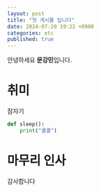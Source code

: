 ```yaml
---
layout: post
title: "첫 게시물 입니다"
date: 2024-07-20 19:22 +0900
categories: etc
published: true
---
```


안녕하세요 **문강민**입니다.

# 취미

잠자기

```python
def sleep():
    print("쿨쿨")
```

# 마무리 인사

감사합니다


